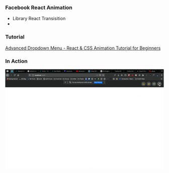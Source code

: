 ### Facebook React Animation
- Library React Transisition
- 
### Tutorial 
[Advanced Dropdown Menu - React & CSS Animation Tutorial for Beginners](https://www.youtube.com/watch?v=IF6k0uZuypA&list=WL&index=2)

### In Action
![](inAction.gif)